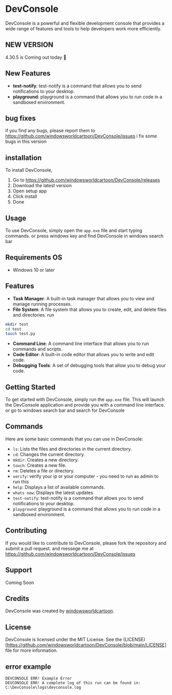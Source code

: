 # DevConsole

DevConsole is a powerful and flexible development console that provides a wide range of features and tools to help developers work more efficiently.


## NEW VERSION
4.30.5 is Coming out today 🎉

## New Features
* **test-notify**: test-notify is a command that allows you to send notifications to your desktop.
* **playground**: playground is a command that allows you to run code in a sandboxed environment.


## bug fixes
if you find any bugs, please report them to https://github.com/windowsworldcartoon/DevConsole/issues
i fix some bugs in this version

## installation

To install DevConsole, 
1. Go to https://github.com/windowsworldcartoon/DevConsole/releases
2. Download the latest version
3. Open setup app
4. Click install
5. Done 

## Usage
To use DevConsole, simply open the `app.exe` file and start typing commands.
or press windows key and find DevConsole in windows search bar

## Requirements OS
* Windows 10 or later



## Features

* **Task Manager**: A built-in task manager that allows you to view and manage running processes.
* **File System**: A file system that allows you to create, edit, and delete files and directories.
run 
```Bash
mkdir test
cd test
touch test.py
```

* **Command Line**: A command line interface that allows you to run commands and scripts.
* **Code Editor**: A built-in code editor that allows you to write and edit code.
* **Debugging Tools**: A set of debugging tools that allow you to debug your code.

## Getting Started

To get started with DevConsole, simply run the `app.exe` file. This will launch the DevConsole application and provide you with a command line interface.
or go to windows search bar and search for DevConsole

## Commands

Here are some basic commands that you can use in DevConsole:

* `ls`: Lists the files and directories in the current directory.
* `cd`: Changes the current directory.
* `mkdir`: Creates a new directory.
* `touch`: Creates a new file.
* `rm`: Deletes a file or directory.
* `verify`: verify your ip or your computer - you need to run as admin to run this
* `help`: Displays a list of available commands.
* `whats new`: Displays the latest updates
* `test-notify`: test-notify is a command that allows you to send notifications to your desktop.
* `playground`: playground is a command that allows you to run code in a sandboxed environment.


## Contributing

If you would like to contribute to DevConsole, please fork the repository and submit a pull request. and messege me at https://github.com/windowsworldcartoon/DevConsole/issues

## Support
Coming Soon

## Credits
DevConsole was created by [windowsworldcartoon](https://github.com/windowsworldcartoon).


## License

DevConsole is licensed under the MIT License. See the (LICENSE)[https://github.com/windowsworldcartoon/DevConsole/blob/main/LICENSE] file for more information.


## error example
```
DEVCONSOLE ERR! Example Error
DEVCONSOLE ERR! A complete log of this run can be found in: C:\DevConsole\logs\devconsole.log
```

